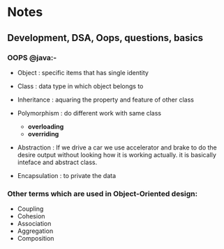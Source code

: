 # Notes
## Development, DSA, Oops, questions, basics

 ### OOPS @java:-

- Object :
 specific items that has single identity

- Class :
 data type in which object belongs to

- Inheritance : aquaring the property and feature of other class 

- Polymorphism : do different work with same class

  - **overloading**
  - **overriding**

- Abstraction : 
If we drive a car we use accelerator and brake to do the desire output without looking how it is working actually. it is basically inteface and abstract class.

- Encapsulation : 
to private the data

### Other terms which are used in Object-Oriented design:

- Coupling
- Cohesion
- Association
- Aggregation
- Composition
